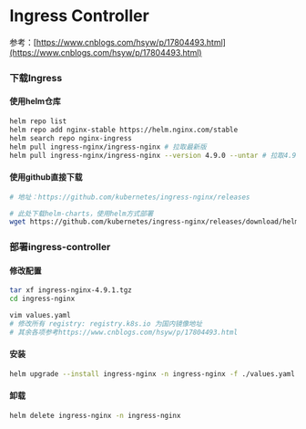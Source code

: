 # Ingress Controller

参考：[https://www.cnblogs.com/hsyw/p/17804493.html](https://www.cnblogs.com/hsyw/p/17804493.html)



### 下载Ingress

#### 使用helm仓库

```bash
helm repo list
helm repo add nginx-stable https://helm.nginx.com/stable
helm search repo nginx-ingress
helm pull ingress-nginx/ingress-nginx # 拉取最新版 
helm pull ingress-nginx/ingress-nginx --version 4.9.0 --untar # 拉取4.9.0，不解压
```

#### 使用github直接下载

```bash
# 地址：https://github.com/kubernetes/ingress-nginx/releases

# 此处下载helm-charts，使用helm方式部署
wget https://github.com/kubernetes/ingress-nginx/releases/download/helm-chart-4.9.1/ingress-nginx-4.9.1.tgz
```



### 部署ingress-controller

#### 修改配置

```bash
tar xf ingress-nginx-4.9.1.tgz
cd ingress-nginx

vim values.yaml
# 修改所有 registry: registry.k8s.io 为国内镜像地址
# 其余各项参考https://www.cnblogs.com/hsyw/p/17804493.html
```

#### 安装

```bash
helm upgrade --install ingress-nginx -n ingress-nginx -f ./values.yaml .
```

#### 卸载

```bash
helm delete ingress-nginx -n ingress-nginx
```

